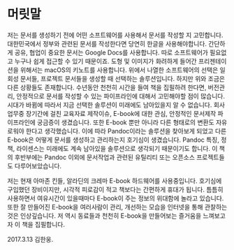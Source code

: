 
# 머릿말
저는 문서를 생성하기 전에 어떤 소프트웨어를 사용해서 문서를 작성할 지 고민합니다.
대한민국에서 정부와 관련된 문서를 작성한다면 당연히 한글을 사용해야합니다.
간단하게 공유, 협업이 중요한 문서는 Google Docs를 사용합니다.
따로 소프트웨어가 필요없고 누구나 쉽게 접근할 수 있기 때문이죠.
도형 및 이미지가 화려하게 들어간 프리젠테이션을 위해서는 macOS의 키노트를 사용합니다.
위에서 나열한 소프트웨어의 선택은 일회성 문서들, 프로젝트 문서들을 생성할 때 선택하는 솔루션입니다.
하지만 위와 조금은 다른 상황들도 존재합니다.
수년동안 천천히 시간을 들여 책을 집필하려 한다면, 버전관리, 안정적으로 문서를 작성할 수 있는 파이프라인에 대해서 고민해야할 점이 많습니다.
시대가 바뀜에 따라서 지금 선택한 솔루션이 미래에도 남아있을지 알 수 없습니다.
회사 업무중 장기간에 걸친 교육자료 제작이슈, E-book에 대한 관심, 안정적인 문서제작 파이프라인에 궁금증이 생겼습니다.
또한 E-book 뿐만 아니라 다른 형태로의 변환도 자유로워야 한다고 생각했습니다.
이에 따라 Pandoc이라는 솔루션을 찾아보게 되었고 다른 E-book은 어떻게 문서를 생성하고 관리하는지 호기심이 생겼습니다.
Pandoc 특징, 정책, 라이센스는 미래에도 계속 남아있을 솔루션으로 생각되기 때문이기도 합니다.
이 책의 후반부에는 Pandoc 이외에 문서작업과 관련된 유틸리티 또는 오픈소스 프로젝트들도 다루어보았습니다.

저는 현재 아마존 킨들, 알라딘의 크레마 E-book 하드웨어를 사용중입니다.
호기심에 구입했던 장비이지만, 시각적 피로감이 적고 책보다는 간편하게 휴대가 됩니다.
틈틈히 사용하면서 여유시간이 있을때마다 E-book이 주는 정보의 위대함에 놀라고 있습니다.
또한 잘 만들어진 E-book을 여러사람이 관리, 개선하는 모습을 인터넷을 통해 관찰하는것은 인상깊습니다.
저 역시 동료들과 천천히 E-book을 만들어보는 즐거움을 느껴보고자 이 책을 집필합니다.

2017.3.13 김한웅.
